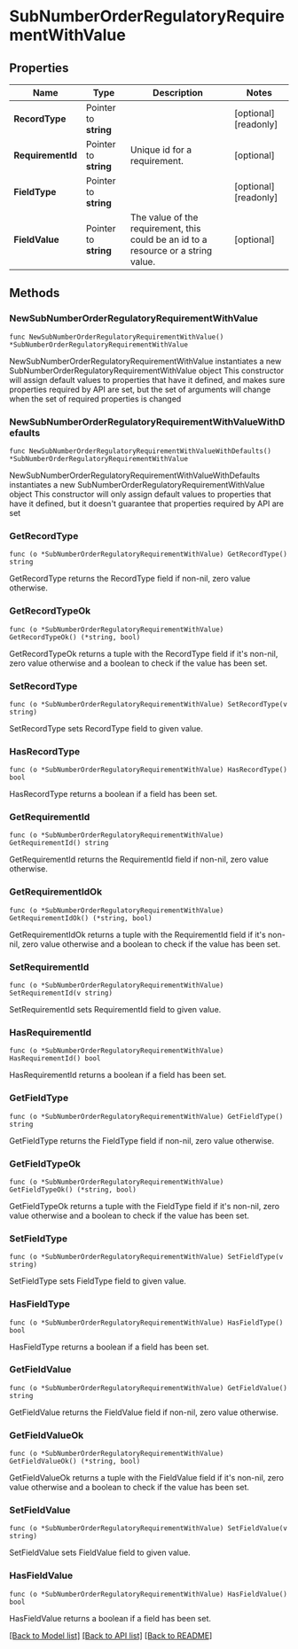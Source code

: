 # SubNumberOrderRegulatoryRequirementWithValue

## Properties

Name | Type | Description | Notes
------------ | ------------- | ------------- | -------------
**RecordType** | Pointer to **string** |  | [optional] [readonly] 
**RequirementId** | Pointer to **string** | Unique id for a requirement. | [optional] 
**FieldType** | Pointer to **string** |  | [optional] [readonly] 
**FieldValue** | Pointer to **string** | The value of the requirement, this could be an id to a resource or a string value. | [optional] 

## Methods

### NewSubNumberOrderRegulatoryRequirementWithValue

`func NewSubNumberOrderRegulatoryRequirementWithValue() *SubNumberOrderRegulatoryRequirementWithValue`

NewSubNumberOrderRegulatoryRequirementWithValue instantiates a new SubNumberOrderRegulatoryRequirementWithValue object
This constructor will assign default values to properties that have it defined,
and makes sure properties required by API are set, but the set of arguments
will change when the set of required properties is changed

### NewSubNumberOrderRegulatoryRequirementWithValueWithDefaults

`func NewSubNumberOrderRegulatoryRequirementWithValueWithDefaults() *SubNumberOrderRegulatoryRequirementWithValue`

NewSubNumberOrderRegulatoryRequirementWithValueWithDefaults instantiates a new SubNumberOrderRegulatoryRequirementWithValue object
This constructor will only assign default values to properties that have it defined,
but it doesn't guarantee that properties required by API are set

### GetRecordType

`func (o *SubNumberOrderRegulatoryRequirementWithValue) GetRecordType() string`

GetRecordType returns the RecordType field if non-nil, zero value otherwise.

### GetRecordTypeOk

`func (o *SubNumberOrderRegulatoryRequirementWithValue) GetRecordTypeOk() (*string, bool)`

GetRecordTypeOk returns a tuple with the RecordType field if it's non-nil, zero value otherwise
and a boolean to check if the value has been set.

### SetRecordType

`func (o *SubNumberOrderRegulatoryRequirementWithValue) SetRecordType(v string)`

SetRecordType sets RecordType field to given value.

### HasRecordType

`func (o *SubNumberOrderRegulatoryRequirementWithValue) HasRecordType() bool`

HasRecordType returns a boolean if a field has been set.

### GetRequirementId

`func (o *SubNumberOrderRegulatoryRequirementWithValue) GetRequirementId() string`

GetRequirementId returns the RequirementId field if non-nil, zero value otherwise.

### GetRequirementIdOk

`func (o *SubNumberOrderRegulatoryRequirementWithValue) GetRequirementIdOk() (*string, bool)`

GetRequirementIdOk returns a tuple with the RequirementId field if it's non-nil, zero value otherwise
and a boolean to check if the value has been set.

### SetRequirementId

`func (o *SubNumberOrderRegulatoryRequirementWithValue) SetRequirementId(v string)`

SetRequirementId sets RequirementId field to given value.

### HasRequirementId

`func (o *SubNumberOrderRegulatoryRequirementWithValue) HasRequirementId() bool`

HasRequirementId returns a boolean if a field has been set.

### GetFieldType

`func (o *SubNumberOrderRegulatoryRequirementWithValue) GetFieldType() string`

GetFieldType returns the FieldType field if non-nil, zero value otherwise.

### GetFieldTypeOk

`func (o *SubNumberOrderRegulatoryRequirementWithValue) GetFieldTypeOk() (*string, bool)`

GetFieldTypeOk returns a tuple with the FieldType field if it's non-nil, zero value otherwise
and a boolean to check if the value has been set.

### SetFieldType

`func (o *SubNumberOrderRegulatoryRequirementWithValue) SetFieldType(v string)`

SetFieldType sets FieldType field to given value.

### HasFieldType

`func (o *SubNumberOrderRegulatoryRequirementWithValue) HasFieldType() bool`

HasFieldType returns a boolean if a field has been set.

### GetFieldValue

`func (o *SubNumberOrderRegulatoryRequirementWithValue) GetFieldValue() string`

GetFieldValue returns the FieldValue field if non-nil, zero value otherwise.

### GetFieldValueOk

`func (o *SubNumberOrderRegulatoryRequirementWithValue) GetFieldValueOk() (*string, bool)`

GetFieldValueOk returns a tuple with the FieldValue field if it's non-nil, zero value otherwise
and a boolean to check if the value has been set.

### SetFieldValue

`func (o *SubNumberOrderRegulatoryRequirementWithValue) SetFieldValue(v string)`

SetFieldValue sets FieldValue field to given value.

### HasFieldValue

`func (o *SubNumberOrderRegulatoryRequirementWithValue) HasFieldValue() bool`

HasFieldValue returns a boolean if a field has been set.


[[Back to Model list]](../README.md#documentation-for-models) [[Back to API list]](../README.md#documentation-for-api-endpoints) [[Back to README]](../README.md)


